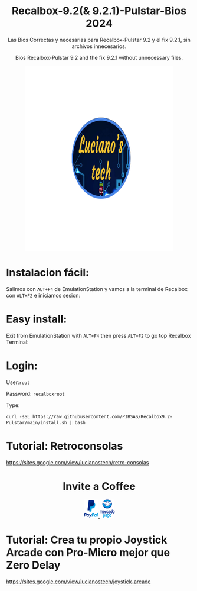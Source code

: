 #                                  <h1 align="center"> Recalbox-9.2(& 9.2.1)-Pulstar-Bios 2024</h1>
<p align="center">
Las Bios Correctas y necesarias para Recalbox-Pulstar 9.2 y el fix 9.2.1, sin archivos innecesarios.
</p>
<p align="center">
Bios Recalbox-Pulstar 9.2 and the fix 9.2.1 without unnecessary files.
</p>
<p align="center">
<img src="https://raw.githubusercontent.com/PIBSAS/RetroPieBios/master/logov3.png" alt="Raspberry Pi Buenos Aires" width="400" height="500">
</p>


# Instalacion fácil:

Salimos con `ALT+F4` de EmulationStation y vamos a la terminal de Recalbox con `ALT+F2` e iniciamos sesion:

# Easy install:
Exit from EmulationStation with `ALT+F4` then press `ALT+F2` to go top Recalbox Terminal:

# Login:

User:`root`

Password: `recalboxroot`

Type:

```
curl -sSL https://raw.githubusercontent.com/PIBSAS/Recalbox9.2-Pulstar/main/install.sh | bash
```

# Tutorial: Retroconsolas
https://sites.google.com/view/lucianostech/retro-consolas

<h1 align="center"> Invite a Coffee</h1>
<p align="center">
<a href="https://www.paypal.com/paypalme/RaspberryPiBsAs">
<img src="https://raw.githubusercontent.com/PIBSAS/MiPiTV/master/Paypal_2014_logo.png" alt="Invite a Coffee" width="40" height="50">
</a>
<a href="https://link.mercadopago.com.ar/raspberrypibsas">
<img src="https://raw.githubusercontent.com/PIBSAS/MiPiTV/master/MercadoPago.png" alt="Invite a Coffee" width="40" height="50">
</a>
</p>

# Tutorial: Crea tu propio Joystick Arcade con Pro-Micro mejor que Zero Delay
https://sites.google.com/view/lucianostech/joystick-arcade
